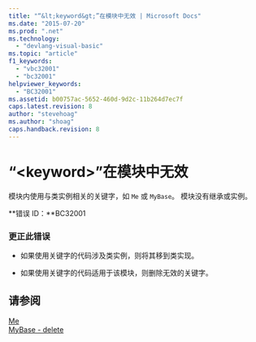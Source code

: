 ```yaml
---
title: "“&lt;keyword&gt;”在模块中无效 | Microsoft Docs"
ms.date: "2015-07-20"
ms.prod: ".net"
ms.technology: 
  - "devlang-visual-basic"
ms.topic: "article"
f1_keywords: 
  - "vbc32001"
  - "bc32001"
helpviewer_keywords: 
  - "BC32001"
ms.assetid: b00757ac-5652-460d-9d2c-11b264d7ec7f
caps.latest.revision: 8
author: "stevehoag"
ms.author: "shoag"
caps.handback.revision: 8
---
```

# “&lt;keyword&gt;”在模块中无效
模块内使用与类实例相关的关键字，如 `Me` 或 `MyBase`。 模块没有继承或实例。  
  
 **错误 ID：**BC32001  
  
### 更正此错误  
  
-   如果使用关键字的代码涉及类实例，则将其移到类实现。  
  
-   如果使用关键字的代码适用于该模块，则删除无效的关键字。  
  
## 请参阅  
 [Me](http://msdn.microsoft.com/zh-cn/a65973c7-cf06-4547-9b25-9fba885525c2)   
 [MyBase \- delete](http://msdn.microsoft.com/zh-cn/52491d06-6451-4f6f-9aa6-8fab59bbc2b9)